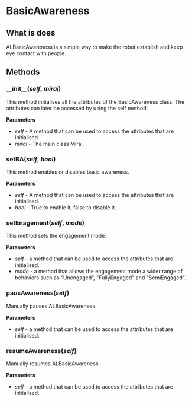 # BasicAwareness

## What is does
ALBasicAwareness is a simple way to make the robot establish and keep eye contact with people.

## Methods
### \_\_init\_\_(*self*, *mirai*)
This method initialises all the attributes of the BasicAwareness class. The attributes can later be accessed by using
the self method. 

__Parameters__
- *self* - A method that can be used to access the attributes that are initialised. 
- *mirai* - The main class Mirai. 

### setBA(*self*, *bool*)
This method enables or disables basic awareness.

__Parameters__
- *self* - A method that can be used to access the attributes that are initialised. 
- *bool* - True to enable it, false to disable it.


### setEnagement(*self*, *mode*)
This method sets the engagement mode.

__Parameters__
- *self* - a method that can be used to access the attributes that are initialised. 
- *mode* - a method that allows the engagement mode a wider range of behaviors such as "Unengaged", "FullyEngaged" and "SemiEngaged".

### pausAwareness(*self*)
Manually pauses ALBasicAwareness.

__Parameters__
- *self* - a method that can be used to access the attributes that are initialised. 

### resumeAwareness(*self*)
Manually resumes ALBasicAwareness.

__Parameters__
- *self* - a method that can be used to access the attributes that are initialised. 



